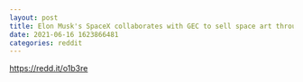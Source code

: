 ```yaml
--- 
layout: post 
title: Elon Musk's SpaceX collaborates with GEC to sell space art through cryptocurrency 
date: 2021-06-16 1623866481 
categories: reddit 
--- 
```

https://redd.it/o1b3re